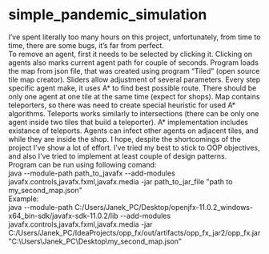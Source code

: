 # simple_pandemic_simulation
I’ve spent literally too many hours on this project, unfortunately, from time to time, there are some bugs, it’s far from perfect.<br>
To remove an agent, first it needs to be selected by clicking it. Clicking on agents also marks current agent path for couple of seconds. Program loads the map from json file, that was created using program “Tiled” (open source tile map creator). Sliders allow adjustment of several parameters.
Every step specific agent make, it uses A* to find best possible route. 
There should be only one agent at one tile at the same time (expect for shops).
Map contains teleporters, so there was need to create special heuristic for used A* algorithms. 
Teleports works similarly to intersections (there can be only one agent inside two tiles that build a teleporter). 
A* implementation includes existance of teleports. 
Agents can infect other agents on adjacent tiles, and while they are inside the shop. 
I hope, despite the shortcomings of the project I’ve show a lot of effort. I’ve tried my best to stick to OOP objectives, and also I’ve tried to implement at least couple of design patterns.<br>
Program can be run using following comand:<br>
java --module-path path_to_javafx --add-modules javafx.controls,javafx.fxml,javafx.media -jar path_to_jar_file "path to my_second_map.json"
<br>
Example:<br>
java --module-path C:/Users/Janek_PC/Desktop/openjfx-11.0.2_windows-x64_bin-sdk/javafx-sdk-11.0.2/lib --add-modules javafx.controls,javafx.fxml,javafx.media -jar C:/Users/Janek_PC/IdeaProjects/opp_fx/out/artifacts/opp_fx_jar2/opp_fx.jar "C:\\Users\\Janek_PC\\Desktop\\my_second_map.json"
